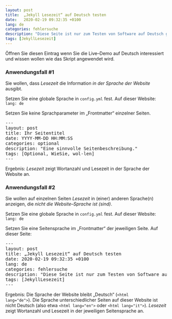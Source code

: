 ```yaml
---
layout: post
title:  „Jekyll Lesezeit“ auf Deutsch testen
date:   2020-02-19 09:32:35 +0100
lang: de
categories: fehlersuche
description: "Diese Seite ist nur zum Testen von Software auf Deutsch gedacht."
tags: [JekyllLesezeit]
---
```

Öffnen Sie diesen Eintrag wenn Sie die Live–Demo auf Deutsch interessiert und wissen wollen wie das Skript angewendet wird.
<!--more-->

### Anwendungsfall #1

Sie wollen, dass <em>Lesezeit</em> die Information <em>in der Sprache der Website</em> ausgibt.

Setzen Sie eine globale Sprache in <code>config.yml</code> fest. Auf dieser Website: <code>lang: de</code>

Setzen Sie keine Sprachparameter im „Frontmatter“ einzelner Seiten.

<pre>
---
layout: post
title: Ihr Seitentitel
date: YYYY-MM-DD HH:MM:SS
categories: optional
description: "Eine sinnvolle Seitenbeschreibung."
tags: [Optional, WieSie, wol-len]
---
</pre>

Ergebnis: <em>Lesezeit</em> zeigt Wortanzahl und Lesezeit in der Sprache der Website an.

### Anwendungsfall #2

Sie wollen auf einzelnen Seiten <em>Lesezeit</em> in (einer) anderen Sprache(n) anzeigen, die <em>nicht die Website–Sprache ist (sind)</em>.

Setzen Sie eine globale Sprache in <code>config.yml</code> fest. Auf dieser Website: <code>lang: de</code>

Setzen Sie eine Seitensprache im „Frontmatter“ der jeweiligen Seite. Auf dieser Seite:

<pre>
---
layout: post
title: „Jekyll Lesezeit“ auf Deutsch testen
date: 2020-02-19 09:32:35 +0100
lang: de
categories: fehlersuche
description: "Diese Seite ist nur zum Testen von Software auf Deutsch gedacht."
tags: [JekyllLesezeit]
---
</pre>

Ergebnis: Die Sprache der Website bleibt „Deutsch“ (<code>&#60;html lang=&#34;de&#34;&#62;</code>). Die Sprache unterschiedlicher Seiten auf dieser Website ist nicht Deutsch (also etwa <code>&#60;html lang=&#34;en&#34;&#62;</code> oder <code>&#60;html lang=&#34;it&#34;&#62;</code>). <em>Lesezeit</em> zeigt Wortanzahl und Lesezeit in der jeweiligen Seitensprache an.
